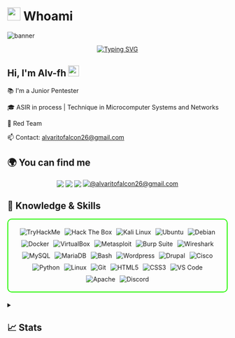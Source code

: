 
# <picture><img src = "https://github.com/7oSkaaa/7oSkaaa/blob/main/Images/about_me.gif?raw=true" width = 30px></picture> Whoami

![banner](https://github.com/user-attachments/assets/9b8562c4-d838-489d-8bcc-d51e85dfe6ba)

<div align="center">
  <a href="https://git.io/typing-svg"><img src="https://readme-typing-svg.demolab.com?font=Fira+Code&pause=1000&color=EA0000&width=435&lines=Ethical+Hacker;Divide+and+Conquer" alt="Typing SVG" />
  </a>
</div>

<h2 align="left">
  Hi, I'm Alv-fh
  <img src="https://media.giphy.com/media/hvRJCLFzcasrR4ia7z/giphy.gif" width="25px"/>
</h2>

📚 I'm a Junior Pentester

🎓 ASIR in process | Technique in Microcomputer Systems and Networks

🔴 Red Team

📫 Contact: alvaritofalcon26@gmail.com


## 🌍 You can find me 
<div align="center">
  <a href="https://linkedin.com/in/alv-fh/" target="_blank"><img align="center" src="https://img.shields.io/badge/LinkedIn-0077B5?style=for-the-badge&logo=linkedin&logoColor=white"/></a>
  <a href="https://alv-fh.github.io" target="_blank"><img align="center" src="https://img.shields.io/static/v1?style=for-the-badge&message=Blog&color=222222&logo=GitHub&logoColor=BBDDE5&label="/></a>
  <a href="https://www.youtube.com/@Alv-fh/videos" target="_blank"><img align="center" src="https://img.shields.io/badge/YouTube-FF0000?style=for-the-badge&logo=youtube&logoColor=white"/></a>
  <a href = "mailto:alvaritofalcon26@gmail.com" target="_blank"><img align="center" src="https://img.shields.io/badge/Gmail-D14836?style=for-the-badge&logo=gmail&logoColor=white" alt="@alvaritofalcon26@gmail.com"  /></a>
</div>

## 📝 Knowledge & Skills 

<div style="border: 2px solid #22F700; border-radius: 10px; padding: 20px; margin-bottom: 20px;">
  <div align="left" style="display: flex; flex-wrap: wrap; justify-content: center; gap: 10px;">
      <img src="https://img.shields.io/badge/Tryhackme-212C42?style=for-the-badge&logo=tryhackme&color=000000" alt="TryHackMe" />
      <img src="https://img.shields.io/badge/Hackthebox-9FEF00?style=for-the-badge&logo=hackthebox&color=000000" alt="Hack The Box" />
      <img src="https://img.shields.io/badge/Kali_Linux-557C94?style=for-the-badge&logo=kali-linux&color=000000" alt="Kali Linux" />
      <img src="https://img.shields.io/badge/Ubuntu-E95420?style=for-the-badge&logo=ubuntu&color=000000" alt="Ubuntu" />
      <img src="https://img.shields.io/badge/Debian-D70A53?style=for-the-badge&logo=debian&color=000000" alt="Debian" />
      <img src="https://img.shields.io/badge/Docker-2496ED?style=for-the-badge&logo=docker&color=000000" alt="Docker" />
      <img src="https://img.shields.io/badge/VirtualBox-2F61B4?style=for-the-badge&logo=virtualbox&color=000000" alt="VirtualBox" />
      <img src="https://img.shields.io/badge/Metasploit-008C8C?style=for-the-badge&logo=metasploit&color=000000" alt="Metasploit" />
      <img src="https://img.shields.io/badge/Burp_Suite-FF6633?style=for-the-badge&logo=burp-suite&color=000000" alt="Burp Suite" />
      <img src="https://img.shields.io/badge/Wireshark-009639?style=for-the-badge&logo=wireshark&color=000000" alt="Wireshark" />
      <img src="https://img.shields.io/badge/MySQL-4479A1?style=for-the-badge&logo=mysql&color=000000" alt="MySQL" />
      <img src="https://img.shields.io/badge/Mariadb-003545?style=for-the-badge&logo=mariadb&color=000000" alt="MariaDB" />
      <img src="https://img.shields.io/badge/Bash-4EAA25?style=for-the-badge&logo=gnu-bash&color=000000" alt="Bash" />
      <img src="https://img.shields.io/badge/Wordpress-21759B?style=for-the-badge&logo=wordpress&color=000000" alt="Wordpress" />
      <img src="https://img.shields.io/badge/Drupal-0678BE?style=for-the-badge&logo=drupal&color=000000" alt="Drupal" />
      <img src="https://img.shields.io/badge/Cisco-1BA0D7?style=for-the-badge&logo=cisco&color=000000" alt="Cisco" />
      <img src="https://img.shields.io/badge/Python-3776AB?style=for-the-badge&logo=python&color=000000" alt="Python" />
      <img src="https://img.shields.io/badge/Linux-FCC624?style=for-the-badge&logo=linux&color=000000" alt="Linux" />
      <img src="https://img.shields.io/badge/Git-F05032?style=for-the-badge&logo=git&color=000000" alt="Git" />
      <img src="https://img.shields.io/badge/HTML5-5D4B6C?style=for-the-badge&logo=html5&color=000000" alt="HTML5" />
      <img src="https://img.shields.io/badge/CSS3-2965F1?style=for-the-badge&logo=css3&color=000000" alt="CSS3" />
      <img src="https://img.shields.io/badge/VS_Code-007ACC?style=for-the-badge&logo=visual-studio-code&color=000000" alt="VS Code" />
      <img src="https://img.shields.io/badge/Apache-D22128?style=for-the-badge&logo=apache&color=000000" alt="Apache" />
      <img src="https://img.shields.io/badge/Discord-5865F2?style=for-the-badge&logo=discord&color=000000" alt="Discord" />
    
  </div>
</div>
<details> 
  <summary><h2>📈 Stats</h2></summary>
    <a href=https://komarev.com/ghpvc/?username=Alv-fh&color=ff1a1a&style=for-the-badge"></a>


  ![Anurag's GitHub stats](https://github-readme-stats.vercel.app/api?username=Alv-fh&show_icons=true&theme=shadow_red)
</details>
